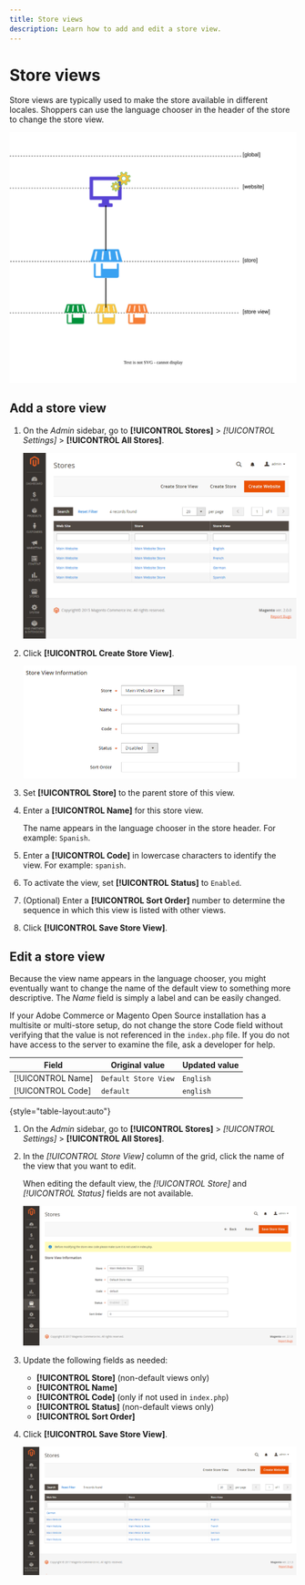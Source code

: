 ```yaml
---
title: Store views
description: Learn how to add and edit a store view.
---
```

# Store views

Store views are typically used to make the store available in different locales. Shoppers can use the language chooser in the header of the store to change the store view.

![Scope - multiple store views](./assets/scope-multiview.svg)<!-- {:width="550px"} -->

## Add a store view

1. On the _Admin_ sidebar, go to **[!UICONTROL Stores]** > _[!UICONTROL Settings]_ > **[!UICONTROL All Stores]**.

   ![All Stores](./assets/stores-all.png)<!-- zoom -->

1. Click **[!UICONTROL Create Store View]**.

   ![Create store view](./assets/create-store-view.png)<!-- zoom -->

1. Set **[!UICONTROL Store]** to the parent store of this view.

1. Enter a **[!UICONTROL Name]** for this store view.

   The name appears in the language chooser in the store header. For example: `Spanish`.

1. Enter a **[!UICONTROL Code]** in lowercase characters to identify the view. For example: `spanish`.

1. To activate the view, set **[!UICONTROL Status]** to `Enabled`.

1. (Optional) Enter a **[!UICONTROL Sort Order]** number to determine the sequence in which this view is listed with other views.

1. Click **[!UICONTROL Save Store View]**.

## Edit a store view

Because the view name appears in the language chooser, you might eventually want to change the name of the default view to something more descriptive. The _Name_ field is simply a label and can be easily changed.

If your Adobe Commerce or Magento Open Source installation has a multisite or multi-store setup, do not change the store Code field without verifying that the value is not referenced in the `index.php` file. If you do not have access to the server to examine the file, ask a developer for help.

| Field | Original value | Updated value |
| ----- | -------------- | ------------- |
| [!UICONTROL Name]  | `Default Store View` | `English` |
| [!UICONTROL Code]  | `default` | `english` |

{style="table-layout:auto"}

1. On the _Admin_ sidebar, go to **[!UICONTROL Stores]** >  _[!UICONTROL Settings]_ > **[!UICONTROL All Stores]**.

1. In the _[!UICONTROL Store View]_ column of the grid, click the name of the view that you want to edit.

   When editing the default view, the _[!UICONTROL Store]_ and _[!UICONTROL Status]_ fields are not available.

   ![Store view - edit default view](./assets/edit-store-view-info.png)<!-- zoom -->

1. Update the following fields as needed:

    - **[!UICONTROL Store]** (non-default views only)
    - **[!UICONTROL Name]**
    - **[!UICONTROL Code]** (only if not used in `index.php`)
    - **[!UICONTROL Status]** (non-default views only)
    - **[!UICONTROL Sort Order]**

1. Click **[!UICONTROL Save Store View]**.

   ![Stores](./assets/all-grid.png)<!-- zoom -->
